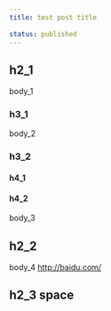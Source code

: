 ```yaml
---
title: test post title
 
status: published
---
```


## h2_1 ##

  body_1
### h3_1

  body_2
### h3_2

#### h4_1

#### h4_2

  body_3
## h2_2

  body_4 http://baidu.com/

  
## h2_3 space ## 
